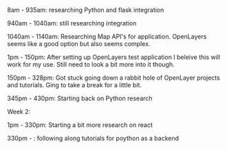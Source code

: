 8am - 935am: researching Python and flask integration

940am - 1040am: still researching integration 

1040am - 1140am: Researching Map API's for application. OpenLayers seems like a good option but also seems complex.

1pm - 150pm: After setting up OpenLayers test application I beleive this will work for my use. Still need to look a bit more into it though.

150pm - 328pm: Got stuck going down a rabbit hole of OpenLayer projects and tutorials. Ging to take a break for a little bit.

345pm - 430pm: Starting back on Python research

Week 2:

1pm - 330pm: Starting a bit more research on react 

330pm - : following along tutorials for poython as a backend